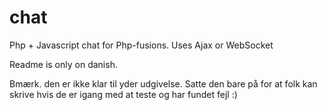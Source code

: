 chat
====

Php + Javascript chat for Php-fusions. Uses Ajax or WebSocket


Readme is only on danish.

Bmærk. den er ikke klar til yder udgivelse. 
Satte den bare på for at folk kan skrive hvis de er igang med at teste og har fundet fejl :)
